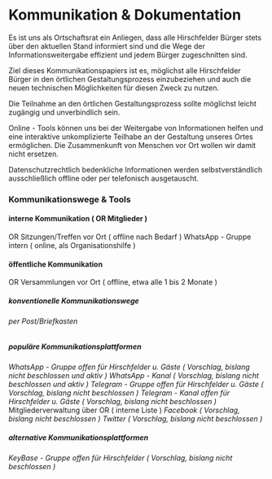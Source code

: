 # Kommunikation & Dokumentation
Es ist uns als Ortschaftsrat ein Anliegen, dass alle Hirschfelder Bürger stets über den aktuellen Stand informiert sind und die Wege der Informationsweitergabe effizient und jedem Bürger zugeschnitten sind. 

Ziel dieses Kommunikationspapiers ist es, möglichst alle Hirschfelder Bürger in den örtlichen Gestaltungsprozess einzubeziehen und auch die neuen technischen Möglichkeiten für diesen Zweck zu nutzen.

Die Teilnahme an den örtlichen Gestaltungsprozess sollte möglichst leicht zugängig und unverbindlich sein.  

Online - Tools können uns bei der Weitergabe von Informationen helfen und eine interaktive unkomplizierte Teilhabe an der Gestaltung unseres Ortes ermöglichen.  Die  Zusammenkunft von Menschen vor Ort wollen wir damit nicht ersetzen.

Datenschutzrechtlich bedenkliche Informationen werden selbstverständlich ausschließlich offline oder per telefonisch ausgetauscht.

### Kommunikationswege & Tools

#### interne Kommunikation ( OR Mitglieder )
OR Sitzungen/Treffen vor Ort ( offline nach Bedarf )
WhatsApp - Gruppe intern ( online, als Organisationshilfe )

#### öffentliche Kommunikation
OR Versammlungen  vor Ort ( offline, etwa alle 1 bis 2 Monate ) 

##### konventionelle Kommunikationswege
###### per Post/Briefkasten


##### populäre Kommunikationsplattformen
*WhatsApp - Gruppe offen für Hirschfelder u. Gäste ( Vorschlag, bislang nicht beschlossen und aktiv )*
*WhatsApp - Kanal ( Vorschlag, bislang nicht beschlossen und aktiv )*
*Telegram - Gruppe offen für Hirschfelder u. Gäste ( Vorschlag, bislang nicht beschlossen )*
*Telegram - Kanal offen für Hirschfelder u. Gäste ( Vorschlag, bislang nicht beschlossen )*
Mitgliederverwaltung über OR ( interne Liste ) 
*Facebook ( Vorschlag, bislang nicht beschlossen )*
*Twitter ( Vorschlag, bislang nicht beschlossen )*
##### alternative Kommunikationsplattformen
*KeyBase - Gruppe offen für Hirschfelder ( Vorschlag, bislang nicht beschlossen )*
<!--stackedit_data:
eyJoaXN0b3J5IjpbLTE1NTA2NzQwMSw3NTY4Mjk5NzIsMTgxNT
A1MjgwMSwtMTM5NDEyMDU2NSwtMzMyNDU1MzYzXX0=
-->